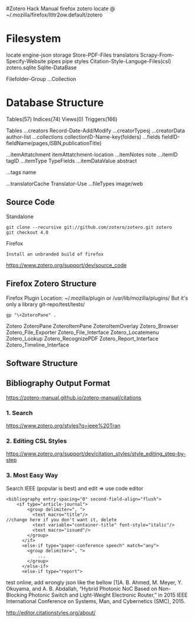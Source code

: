 #Zotero Hack Manual
firefox zotero locate @ ~/.mozilla/firefox/ltltr2ow.default/zotero

# Filesystem
locate              engine-json
storage             Store-PDF-Files
translators         Scrapy-From-Specify-Website
pipes               pipe
styles              Citation-Style-Languge-Files(csl)
zotero.sqlite       Sqlite-DataBase

Filefolder-Group
...Collection

# Database Structure
Tables(57)
Indices(74)
Views(0)
Triggers(166)


Tables
...creators         Record-Date-Add/Modify
...creatorTypesj
...creatorData      author-list
...collections      collectionID-Name-key(folders)
...fields           fieldID-fieldName(pages,ISBN,publicationTitle)

...itemAttatchment  itemAttatchment-location
...itemNotes        note
...itemID           tagID
...itemType         TypeFields
...itemDataValue    abstract

...tags             name

...translatorCache  Translator-Use
...fileTypes        image/web


## Source Code
Standalone
```
git clone --recursive git://github.com/zotero/zotero.git zotero
git checkout 4.0
```
Firefox
```
Install an unbranded build of firefox
```
<https://www.zotero.org/support/dev/source_code>

## Firefox Zotero Structure
Firefox Plugin Location: ~/.mozilla/plugin or /usr/lib/mozilla/plugins/
But it's only a library
git-repo/test/tests/
```
gp "\<ZoteroPane" .
```
Zotero
ZoteroPane
ZoteroItemPane
ZoteroItemOverlay
Zotero_Browser
Zotero_File_Exporter
Zotero_File_Interface
Zotero_Locatemenu
Zotero_Lookup
Zotero_RecognizePDF
Zotero_Report_Interface
Zotero_Timeline_Interface

## Software Structure


## Bibliography Output Format

<https://zotero-manual.github.io/zotero-manual/citations>
### 1. Search
<https://www.zotero.org/styles?q=ieee%20Tran>
### 2. Editing CSL Styles
<https://www.zotero.org/support/dev/citation_styles/style_editing_step-by-step>

### 3. Most Easy Way
Search IEEE (popular is best) and edit => use code editor


```
<bibliography entry-spacing="0" second-field-align="flush">
    <if type="article-journal">
        <group delimiter=", ">
          <text macro="title"/>                                                     //change here if you don't want it, delete
          <text variable="container-title" font-style="italic"/>
          <text macro="issued"/>
        </group>
      </if>
      <else-if type="paper-conference speech" match="any">
        <group delimiter=", ">
            ...
        </group>
      </else-if>
      <else-if type="report">
```

test online, add wrongly json like the bellow
[1]A. B. Ahmed, M. Meyer, Y. Okuyama, and A. B. Abdallah, “Hybrid Photonic NoC Based on Non-Blocking Photonic Switch and Light-Weight Electronic Router,” in 2015 IEEE International Conference on Systems, Man, and Cybernetics (SMC), 2015.

<http://editor.citationstyles.org/about/>

